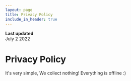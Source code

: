 ```yaml
---
layout: page
title: Privacy Policy
include_in_header: true
---
```


**Last updated**  
July 2 2022

# Privacy Policy
It's very simple, We collect nothing! Everything is offline :)
